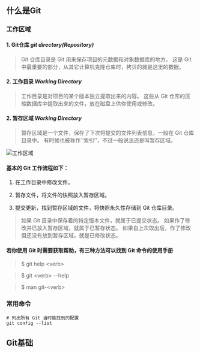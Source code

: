 ## 什么是Git
### 工作区域

#### 1. Git仓库 *git directory(Repository)*
>Git 仓库目录是 Git 用来保存项目的元数据和对象数据库的地方。 这是 Git 中最重要的部分，从其它计算机克隆仓库时，拷贝的就是这里的数据。

#### 2. 工作目录 *Working Directory*
>工作目录是对项目的某个版本独立提取出来的内容。 这些从 Git 仓库的压缩数据库中提取出来的文件，放在磁盘上供你使用或修改。

#### 2. 暂存区域 *Working Directory*
>暂存区域是一个文件，保存了下次将提交的文件列表信息，一般在 Git 仓库目录中。 有时候也被称作`‘索引’'，不过一般说法还是叫暂存区域。

![工作区域](https://www.progit.cn/images/areas.png)

#### 基本的 Git 工作流程如下：

1. 在工作目录中修改文件。

2. 暂存文件，将文件的快照放入暂存区域。

3. 提交更新，找到暂存区域的文件，将快照永久性存储到 Git 仓库目录。

>如果 Git 目录中保存着的特定版本文件，就属于已提交状态。 如果作了修改并已放入暂存区域，就属于已暂存状态。 如果自上次取出后，作了修改但还没有放到暂存区域，就是已修改状态。

#### 若你使用 Git 时需要获取帮助，有三种方法可以找到 Git 命令的使用手册

> $ git help \<verb>

> $ git \<verb> --help

> $ man git-\<verb>

### 常用命令

```
# 列出所有 Git 当时能找到的配置
git config --list
```

## Git基础

